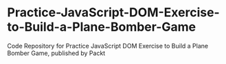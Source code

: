 # Practice-JavaScript-DOM-Exercise-to-Build-a-Plane-Bomber-Game
Code Repository for Practice JavaScript DOM Exercise to Build a Plane Bomber Game, published by Packt

